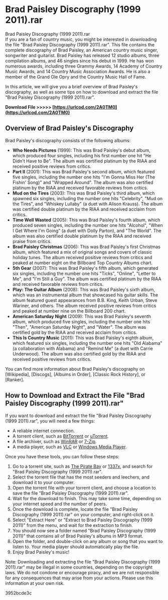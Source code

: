 # Brad Paisley Discography (1999 2011).rar
  Brad Paisley Discography (1999 2011).rar     
If you are a fan of country music, you might be interested in downloading the file "Brad Paisley Discography (1999 2011).rar". This file contains the complete discography of Brad Paisley, an American country music singer, songwriter and guitarist. Brad Paisley has released 12 studio albums, three compilation albums, and 46 singles since his debut in 1999. He has won numerous awards, including three Grammy Awards, 14 Academy of Country Music Awards, and 14 Country Music Association Awards. He is also a member of the Grand Ole Opry and the Country Music Hall of Fame.
     
In this article, we will give you a brief overview of Brad Paisley's discography, as well as some tips on how to download and extract the file "Brad Paisley Discography (1999 2011).rar".
 
**Download File >>>>> [https://urlcod.com/2A0TM0](https://urlcod.com/2A0TM0)**


     
## Overview of Brad Paisley's Discography
     
Brad Paisley's discography consists of the following albums:
     
- **Who Needs Pictures** (1999): This was Brad Paisley's debut album, which produced four singles, including his first number one hit "He Didn't Have to Be". The album was certified platinum by the RIAA and received positive reviews from critics.
- **Part II** (2001): This was Brad Paisley's second album, which featured five singles, including the number one hits "I'm Gonna Miss Her (The Fishin' Song)" and "Wrapped Around". The album was also certified platinum by the RIAA and received favorable reviews from critics.
- **Mud on the Tires** (2003): This was Brad Paisley's third album, which spawned six singles, including the number one hits "Celebrity", "Mud on the Tires", and "Whiskey Lullaby" (a duet with Alison Krauss). The album was certified double platinum by the RIAA and received acclaim from critics.
- **Time Well Wasted** (2005): This was Brad Paisley's fourth album, which produced seven singles, including the number one hits "Alcohol", "When I Get Where I'm Going" (a duet with Dolly Parton), and "The World". The album was also certified double platinum by the RIAA and received praise from critics.
- **Brad Paisley Christmas** (2006): This was Brad Paisley's first Christmas album, which featured a mix of original songs and covers of classic holiday tunes. The album received positive reviews from critics and peaked at number eight on the Billboard Top Country Albums chart.
- **5th Gear** (2007): This was Brad Paisley's fifth album, which generated six singles, including the number one hits "Ticks", "Online", "Letter to Me", and "I'm Still a Guy". The album was certified platinum by the RIAA and received favorable reviews from critics.
- **Play: The Guitar Album** (2008): This was Brad Paisley's sixth album, which was an instrumental album that showcased his guitar skills. The album featured guest appearances from B.B. King, Keith Urban, Steve Wariner, and others. The album received positive reviews from critics and peaked at number nine on the Billboard 200 chart.
- **American Saturday Night** (2009): This was Brad Paisley's seventh album, which produced five singles, including the number one hits "Then", "American Saturday Night", and "Water". The album was certified gold by the RIAA and received acclaim from critics.
- **This Is Country Music** (2011): This was Brad Paisley's eighth album, which featured six singles, including the number one hits "Old Alabama" (a collaboration with Alabama) and "Remind Me" (a duet with Carrie Underwood). The album was also certified gold by the RIAA and received positive reviews from critics.

You can find more information about Brad Paisley's discography on [Wikipedia], [Discogs], [Albums in Order], [Classic Rock History], or [Ranker].
     
## How to Download and Extract the File "Brad Paisley Discography (1999 2011).rar"
     
If you want to download and extract the file "Brad Paisley Discography (1999 2011).rar", you will need a few things:

- A reliable internet connection.
- A torrent client, such as [BitTorrent](https://www.bittorrent.com/) or [uTorrent](https://www.utorrent.com/).
- A file archiver, such as [WinRAR](https://www.win-rar.com/) or [7-Zip](https://www.7-zip.org/).
- A media player, such as [VLC](https://www.videolan.org/vlc/index.html) or [Windows Media Player](https://www.microsoft.com/en-us/windows/windows-media-player).

Once you have these tools, you can follow these steps:

1. Go to a torrent site, such as [The Pirate Bay](https://thepiratebay.org/) or [1337x](https://1337x.to/), and search for "Brad Paisley Discography (1999 2011).rar".
2. Select the torrent file that has the most seeders and leechers, and download it to your computer.
3. Open the torrent file with your torrent client, and choose a location to save the file "Brad Paisley Discography (1999 2011).rar".
4. Wait for the download to finish. This may take some time, depending on your internet speed and the number of peers.
5. Once the download is complete, locate the file "Brad Paisley Discography (1999 2011).rar" on your computer, and right-click on it.
6. Select "Extract Here" or "Extract to Brad Paisley Discography (1999 2011)" from the menu, and wait for the extraction to finish.
7. You should now see a folder named "Brad Paisley Discography (1999 2011)" that contains all of Brad Paisley's albums in MP3 format.
8. Open the folder, and double-click on any album or song that you want to listen to. Your media player should automatically play the file.
9. Enjoy Brad Paisley's music!

Note: Downloading and extracting the file "Brad Paisley Discography (1999 2011).rar" may be illegal in some countries, depending on the copyright laws. We do not condone or encourage piracy, and we are not responsible for any consequences that may arise from your actions. Please use this information at your own risk.

 3952bcde3c
 
